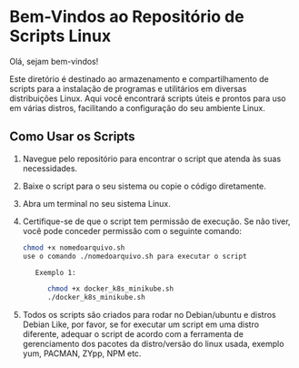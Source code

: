 # Bem-Vindos ao Repositório de Scripts Linux

Olá, sejam bem-vindos!

Este diretório é destinado ao armazenamento e compartilhamento de scripts para a instalação de programas e utilitários em diversas distribuições Linux. Aqui você encontrará scripts úteis e prontos para uso em várias distros, facilitando a configuração do seu ambiente Linux.

## Como Usar os Scripts

1. Navegue pelo repositório para encontrar o script que atenda às suas necessidades.

2. Baixe o script para o seu sistema ou copie o código diretamente.

3. Abra um terminal no seu sistema Linux.

4. Certifique-se de que o script tem permissão de execução. Se não tiver, você pode conceder permissão com o seguinte comando:

   ```bash
   chmod +x nomedoarquivo.sh
   use o comando ./nomedoarquivo.sh para executar o script
   
      Exemplo 1:

         chmod +x docker_k8s_minikube.sh
         ./docker_k8s_minikube.sh
   

5. Todos os scripts são criados para rodar no Debian/ubuntu e distros Debian Like, por favor, se for executar um script em uma distro diferente, adequar o script de acordo com a ferramenta de gerenciamento dos pacotes da distro/versão do linux usada, exemplo yum, PACMAN, ZYpp, NPM etc.  

